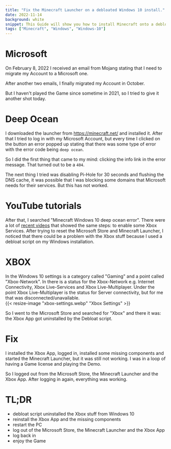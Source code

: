 ```yaml
---
title: "Fix the Minecraft Launcher on a debloated Windows 10 install."
date: 2022-11-14
background: white
snippet: This Guide will show you how to install Minecraft onto a debloated Windows 10 installation.
tags: ["Minecraft", "Windows", "Windows-10"]
---
```


# Microsoft

On February 8, 2022 I received an email from Mojang stating that I need to migrate my Account to a Microsoft one.

After another two emails, I finally migrated my Account in October. 

But I haven't played the Game since sometime in 2021, so I tried to give it another shot today.

# Deep Ocean

I downloaded the launcher from https://minecraft.net/ and installed it. After that I tried to log in with my Microsoft Account, but every time I clicked on the button an error popped up stating that there was some type of error with the error code being `deep ocean`.  
  
So I did the first thing that came to my mind: clicking the info link in the error message. That turned out to be a `404`.  
  
The next thing I tried was disabling Pi-Hole for 30 seconds and flushing the DNS cache, it was possible that I was blocking some domains that Microsoft needs for their services. But this has not worked.

# YouTube tutorials

After that, I searched "Minecraft Windows 10 deep ocean error". There were a lot of [recent videos](https://www.youtube.com/watch?v=dmBJaZzQZco) that showed the same steps: to enable some Xbox Services. After trying to reset the Microsoft Store and Minecraft Launcher, I noticed that there could be a problem with the Xbox stuff because I used a debloat script on my Windows installation.

# XBOX

In the Windows 10 settings is a category called "Gaming" and a point called "Xbox-Network". In there is a status for the Xbox-Network e.g. Internet Connectivity, Xbox Live-Services and Xbox Live-Multiplayer.
Under the point Xbox Live-Multiplayer is the status for Server connectivity, but for me that was disconnected/unavailable.  
{{< resize-image "xbox-settings.webp" "Xbox Settings" >}}
  
So I went to the Microsoft Store and searched for "Xbox" and there it was: the Xbox App got uninstalled by the Debloat script.  

# Fix

I installed the Xbox App, logged in, installed some missing components and started the Minecraft Launcher, but it was still not working. I was in a loop of having a Game license and playing the Demo.  
  
So I logged out from the Microsoft Store, the Minecraft Launcher and the Xbox App. 
After logging in again, everything was working.

# TL;DR

- debloat script uninstalled the Xbox stuff from Windows 10
- reinstall the Xbox App and the missing components
- restart the PC
- log out of the Microsoft Store, the Minecraft Launcher and the Xbox App
- log back in
- enjoy the Game